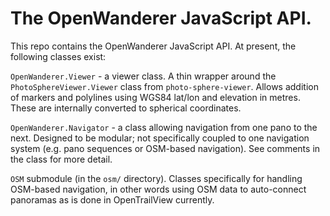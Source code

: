 # The OpenWanderer JavaScript API.

This repo contains the OpenWanderer JavaScript API. At present, the following
classes exist:

`OpenWanderer.Viewer` - a viewer class. A thin wrapper around the `PhotoSphereViewer.Viewer` class from `photo-sphere-viewer`. Allows addition of markers and polylines using WGS84 lat/lon and elevation in metres. These are internally converted to spherical coordinates.

`OpenWanderer.Navigator` - a class allowing navigation from one pano to the next. Designed to be modular; not specifically coupled to one navigation system (e.g. pano sequences or OSM-based navigation). See comments in the class for more detail.

`OSM` submodule (in the `osm/` directory). Classes specifically for handling OSM-based navigation, in other words using OSM data to auto-connect panoramas as is done in OpenTrailView currently.
